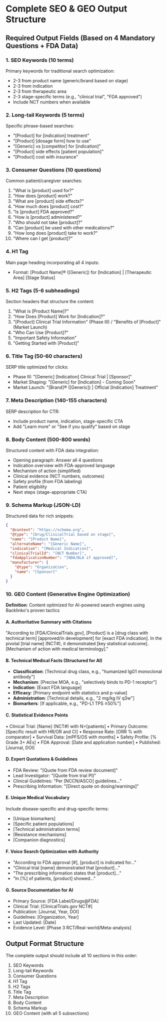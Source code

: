 # Complete SEO & GEO Output Structure

## Required Output Fields (Based on 4 Mandatory Questions + FDA Data)

### 1. SEO Keywords (10 terms)
Primary keywords for traditional search optimization:
- 2-3 from product name (generic/brand based on stage)
- 2-3 from indication
- 2-3 from therapeutic area
- 2-3 stage-specific terms (e.g., "clinical trial", "FDA approved")
- Include NCT numbers when available

### 2. Long-tail Keywords (5 terms)
Specific phrase-based searches:
- "[Product] for [indication] treatment"
- "[Product] [dosage form] how to use"
- "[Generic] vs [competitor] for [indication]"
- "[Product] side effects [patient population]"
- "[Product] cost with insurance"

### 3. Consumer Questions (10 questions)
Common patient/caregiver searches:
1. "What is [product] used for?"
2. "How does [product] work?"
3. "What are [product] side effects?"
4. "How much does [product] cost?"
5. "Is [product] FDA approved?"
6. "How is [product] administered?"
7. "Who should not take [product]?"
8. "Can [product] be used with other medications?"
9. "How long does [product] take to work?"
10. "Where can I get [product]?"

### 4. H1 Tag
Main page heading incorporating all 4 inputs:
- Format: [Product Name]® ([Generic]) for [Indication] | [Therapeutic Area] [Stage Status]

### 5. H2 Tags (5-6 subheadings)
Section headers that structure the content:
1. "What is [Product Name]?"
2. "How Does [Product] Work for [Indication]?"
3. "[Product] Clinical Trial Information" (Phase III) / "Benefits of [Product]" (Market Launch)
4. "Who Can Use [Product]?"
5. "Important Safety Information"
6. "Getting Started with [Product]"

### 6. Title Tag (50-60 characters)
SERP title optimized for clicks:
- Phase III: "[Generic] [Indication] Clinical Trial | [Sponsor]"
- Market Shaping: "[Generic] for [Indication] - Coming Soon"
- Market Launch: "[Brand]® ([Generic]) | Official [Indication] Treatment"

### 7. Meta Description (140-155 characters)
SERP description for CTR:
- Include product name, indication, stage-specific CTA
- Add "Learn more" or "See if you qualify" based on stage

### 8. Body Content (500-800 words)
Structured content with FDA data integration:
- Opening paragraph: Answer all 4 questions
- Indication overview with FDA-approved language
- Mechanism of action (simplified)
- Clinical evidence (NCT numbers, outcomes)
- Safety profile (from FDA labeling)
- Patient eligibility
- Next steps (stage-appropriate CTA)

### 9. Schema Markup (JSON-LD)
Structured data for rich snippets:
```json
{
  "@context": "https://schema.org",
  "@type": "[Drug/ClinicalTrial based on stage]",
  "name": "[Product Name]",
  "alternateName": "[Generic Name]",
  "indication": "[Medical Indication]",
  "clinicalTrialId": "[NCT Number]",
  "fdaApplicationNumber": "[NDA/BLA if approved]",
  "manufacturer": {
    "@type": "Organization",
    "name": "[Sponsor]"
  }
}
```

### 10. GEO Content (Generative Engine Optimization)

**Definition**: Content optimized for AI-powered search engines using Backlinko's proven tactics

#### A. Authoritative Summary with Citations
"According to [FDA/ClinicalTrials.gov], [Product] is a [drug class with technical term] [approved/in development] for [exact FDA indication]. In the pivotal [trial name] (NCT#), it demonstrated [key statistical outcome]. [Mechanism of action with medical terminology]."

#### B. Technical Medical Facts (Structured for AI)
- **Classification**: [Technical drug class, e.g., "humanized IgG1 monoclonal antibody"]
- **Mechanism**: [Precise MOA, e.g., "selectively binds to PD-1 receptor"]
- **Indication**: [Exact FDA language]
- **Efficacy**: [Primary endpoint with statistics and p-value]
- **Administration**: [Technical details, e.g., "2 mg/kg IV q3w"]
- **Biomarkers**: [If applicable, e.g., "PD-L1 TPS ≥50%"]

#### C. Statistical Evidence Points
• Clinical Trial: [Name] (NCT#) with N=[patients]
• Primary Outcome: [Specific result with HR/OR and CI]
• Response Rate: [ORR % with comparator]
• Survival Data: [mPFS/OS with months]
• Safety Profile: [% Grade 3+ AEs]
• FDA Approval: [Date and application number]
• Published: [Journal, DOI]

#### D. Expert Quotations & Guidelines
- FDA Review: "[Quote from FDA review document]"
- Lead Investigator: "[Quote from trial PI]"
- Clinical Guidelines: "Per [NCCN/ASCO] guidelines..."
- Prescribing Information: "[Direct quote on dosing/warnings]"

#### E. Unique Medical Vocabulary
Include disease-specific and drug-specific terms:
- [Unique biomarkers]
- [Specific patient populations]
- [Technical administration terms]
- [Resistance mechanisms]
- [Companion diagnostics]

#### F. Voice Search Optimization with Authority
- "According to FDA approval [#], [product] is indicated for..."
- "Clinical trial [name] demonstrated that [product]..."
- "The prescribing information states that [product]..."
- "In [%] of patients, [product] showed..."

#### G. Source Documentation for AI
- Primary Source: [FDA Label/Drugs@FDA]
- Clinical Trial: [ClinicalTrials.gov NCT#]
- Publication: [Journal, Year, DOI]
- Guidelines: [Organization, Year]
- Last Updated: [Date]
- Evidence Level: [Phase 3 RCT/Real-world/Meta-analysis]

## Output Format Structure

The complete output should include all 10 sections in this order:
1. SEO Keywords
2. Long-tail Keywords  
3. Consumer Questions
4. H1 Tag
5. H2 Tags
6. Title Tag
7. Meta Description
8. Body Content
9. Schema Markup
10. GEO Content (with all 5 subsections)
